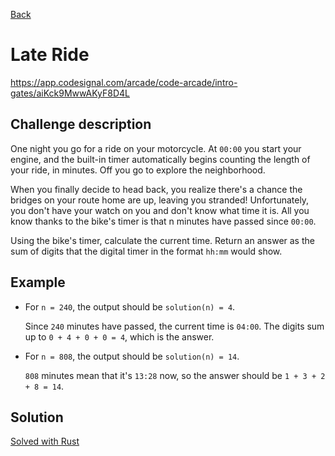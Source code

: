 [Back](../README.md)

# Late Ride

https://app.codesignal.com/arcade/code-arcade/intro-gates/aiKck9MwwAKyF8D4L

## Challenge description

One night you go for a ride on your motorcycle. At `00:00` you start your engine, and the built-in timer automatically begins counting the length of your ride, in minutes. Off you go to explore the neighborhood.

When you finally decide to head back, you realize there's a chance the bridges on your route home are up, leaving you stranded! Unfortunately, you don't have your watch on you and don't know what time it is. All you know thanks to the bike's timer is that n minutes have passed since `00:00`.

Using the bike's timer, calculate the current time. Return an answer as the sum of digits that the digital timer in the format `hh:mm` would show.

## Example

* For `n = 240`, the output should be `solution(n) = 4`.

    Since `240` minutes have passed, the current time is `04:00`. The digits sum up to `0 + 4 + 0 + 0 = 4`, which is the answer.

* For `n = 808`, the output should be `solution(n) = 14`.

    `808` minutes mean that it's `13:28` now, so the answer should be `1 + 3 + 2 + 8 = 14`.

## Solution

[Solved with Rust](src/main.rs)
